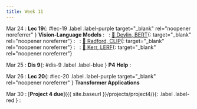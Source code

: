 ```yaml
---
title: Week 11
---
```


Mar 24
: **Lec 19**{: #lec-19 .label .label-purple target="_blank" rel="noopener noreferrer" } **Vision-Language Models**
: &nbsp;
  : [📖 Devlin, BERT](https://arxiv.org/pdf/1810.04805.pdf){: target="_blank" rel="noopener noreferrer"}
: &nbsp;
  : [📖 Radford, CLIP](https://arxiv.org/abs/2103.00020){: target="_blank" rel="noopener noreferrer"}
: &nbsp;
  : [📖 Kerr, LERF](https://www.lerf.io){: target="_blank" rel="noopener noreferrer"}


Mar 25
: **Dis 9**{: #dis-9 .label .label-blue } **P4 Help**
: &nbsp;


Mar 26
: **Lec 20**{: #lec-20 .label .label-purple target="_blank" rel="noopener noreferrer" } **Transformer Applications**



Mar 30
: [**Project 4 due**]({{ site.baseurl }}/projects/project4/){: .label .label-red }
: &nbsp;
